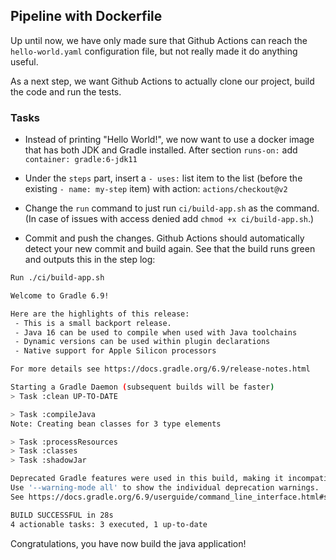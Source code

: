 ## Pipeline with Dockerfile

Up until now, we have only made sure that Github Actions can reach the `hello-world.yaml` configuration file, but not really made it do anything useful.

As a next step, we want Github Actions to actually clone our project, build the code and run the tests.

### Tasks

- Instead of printing "Hello World!", we now want to use a docker image that has both JDK and Gradle installed. After section `runs-on:` add `container: gradle:6-jdk11`
- Under the `steps` part, insert a `- uses:` list item to the list (before the existing `- name: my-step` item) with action: `actions/checkout@v2`

- Change the `run` command to just run `ci/build-app.sh` as the command. (In case of issues with access denied add `chmod +x ci/build-app.sh`.)
- Commit and push the changes. Github Actions should automatically detect your new commit and build again. See that the build runs green and outputs this in the step log:

```bash
Run ./ci/build-app.sh

Welcome to Gradle 6.9!

Here are the highlights of this release:
 - This is a small backport release.
 - Java 16 can be used to compile when used with Java toolchains
 - Dynamic versions can be used within plugin declarations
 - Native support for Apple Silicon processors

For more details see https://docs.gradle.org/6.9/release-notes.html

Starting a Gradle Daemon (subsequent builds will be faster)
> Task :clean UP-TO-DATE

> Task :compileJava
Note: Creating bean classes for 3 type elements

> Task :processResources
> Task :classes
> Task :shadowJar

Deprecated Gradle features were used in this build, making it incompatible with Gradle 7.0.
Use '--warning-mode all' to show the individual deprecation warnings.
See https://docs.gradle.org/6.9/userguide/command_line_interface.html#sec:command_line_warnings

BUILD SUCCESSFUL in 28s
4 actionable tasks: 3 executed, 1 up-to-date
```

Congratulations, you have now build the java application!
